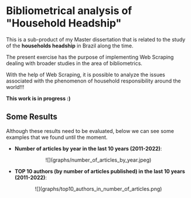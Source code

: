 
# Bibliometrical analysis of "Household Headship"

<!-- badges: start -->
<!-- badges: end -->

This is a sub-product of my Master dissertation that is related to the study of the **households headship** in Brazil along the time.

The present exercise has the purpose of implementing Web Scraping dealing with broader studies in the area of bibliometrics.

With the help of Web Scraping, it is possible to analyze the issues associated with the phenomenon of household responsibility around the world!!!

**This work is in progress :)**

## Some Results

Although these results need to be evaluated, below we can see some examples that we found until the moment.

- **Number of articles by year in the last 10 years (2011-2022)**:

<p align="center">
  ![](graphs/number_of_articles_by_year.jpeg)
</p>


- **TOP 10 authors (by number of articles published) in the last 10 years (2011-2022)**:

<p align="center">
  ![](graphs/top10_authors_in_number_of_articles.png)
</p>

